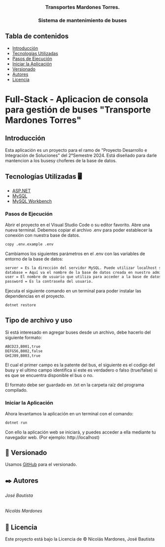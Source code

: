 <!-- PROYECTO -->
<br />
<div align="center">
  <h3 align="center">Transportes Mardones Torres.</h3>
  <h3 align="center">Sistema de mantenimiento de buses</h3>
</div>

## Tabla de contenidos
- [Introducción](#introducción)
- [Tecnologías Utilizadas](#tecnologías-utilizadas)
- [Pasos de Ejecución](#pasos-de-ejecución)
- [Iniciar la Aplicación](#iniciar-la-aplicación)
- [Versionado](#versionado)
- [Autores](#autores)
- [Licencia](#licencia)



# Full-Stack - Aplicacion de consola para gestión de buses "Transporte Mardones Torres"

## Introducción

Esta aplicación es un proyecto para el ramo de "Proyecto Desarrollo e Integración de Soluciones" del 2°Semestre 2024. 
Está diseñado para darle mantencion a los busesy choferes de la base de datos. 

## Tecnologías Utilizadas 🖥️
- [ASP.NET](https://dotnet.microsoft.com/en-us/)
- [MySQL](https://www.mysql.com)
- [MySQL Workbench](https://dev.mysql.com/downloads/installer/)

### Pasos de Ejecución

Abrir el proyecto en el Visual Studio Code o su editor favorito. Abre una nueva terminal.
Debemos copiar el archivo .env para poder establecer la conexión con nuestra base de datos.
```bash
copy .env.example .env
```

Cambiamos los siguientes parámetros en el .env con las variables de entorno de la base de datos:
```bash
server = Es la dirección del servidor MySQL. Puede utilizar localhost si tiene el servidor MySQL en la misma máquina que la aplicación web.
database = Aquí va el nombre de la base de datos creada en nuestro administrador de base de datos preferido (Ej: MySQL Workbench).
user = El nombre de usuario que utiliza para acceder a la base de datos.
password = Es la contraseña del usuario.
```

Ejecuta el siguiente comando en un terminal para poder instalar las dependencias en el proyecto.
```bash
dotnet restore
```
## Tipo de archivo y uso

Si está interesado en agregar buses desde un archivo, debe hacerlo del siguiente formato:

```bash
ABCD23,B001,true
DEFG56,B002,false
GHIJ89,B003,true
```
El cual el primer campo es la patente del bus, el siguiente es el codigo del busy y el ultimo campo identifica si este es verdadero o falso (true/false) si es que se encuentra disponible el bus o no.

El formato debe ser guardado en .txt en la carpeta raíz del programa compilado.

### Iniciar la Aplicación

Ahora levantamos la aplicación en un terminal con el comando:
```bash
dotnet run
```

Con ello la aplicación web se iniciará, y puedes acceder a ella mediante tu navegador web. (Por ejemplo: http://localhost)


## 📌 Versionado

Usamos [GitHub](https://github.com/Jose-LocoPepe/TMT-mantencion) para el versionado.

## ✒️ Autores 

###### José Bautista

###### Nicolás Mardones


## 📄 Licencia 

Este proyecto está bajo la Licencia de &copy; Nicolás Mardones, José Bautista
